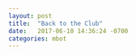 ```yaml
---
layout: post
title:  "Back to the Club"
date:   2017-06-10 14:36:24 -0700
categories: mbot
---
```


